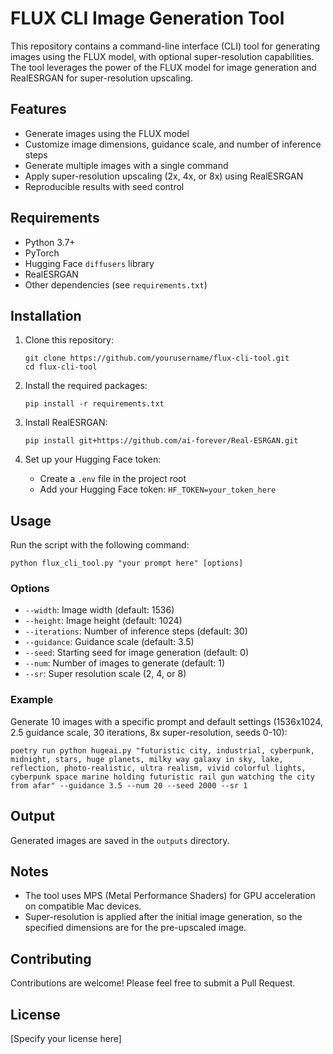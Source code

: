 # FLUX CLI Image Generation Tool

This repository contains a command-line interface (CLI) tool for generating images using the FLUX model, with optional super-resolution capabilities. The tool leverages the power of the FLUX model for image generation and RealESRGAN for super-resolution upscaling.

## Features

- Generate images using the FLUX model
- Customize image dimensions, guidance scale, and number of inference steps
- Generate multiple images with a single command
- Apply super-resolution upscaling (2x, 4x, or 8x) using RealESRGAN
- Reproducible results with seed control

## Requirements

- Python 3.7+
- PyTorch
- Hugging Face `diffusers` library
- RealESRGAN
- Other dependencies (see `requirements.txt`)

## Installation

1. Clone this repository:
   ```
   git clone https://github.com/yourusername/flux-cli-tool.git
   cd flux-cli-tool
   ```

2. Install the required packages:
   ```
   pip install -r requirements.txt
   ```

3. Install RealESRGAN:
   ```
   pip install git+https://github.com/ai-forever/Real-ESRGAN.git
   ```

4. Set up your Hugging Face token:
   - Create a `.env` file in the project root
   - Add your Hugging Face token: `HF_TOKEN=your_token_here`

## Usage

Run the script with the following command:

```
python flux_cli_tool.py "your prompt here" [options]
```

### Options

- `--width`: Image width (default: 1536)
- `--height`: Image height (default: 1024)
- `--iterations`: Number of inference steps (default: 30)
- `--guidance`: Guidance scale (default: 3.5)
- `--seed`: Starting seed for image generation (default: 0)
- `--num`: Number of images to generate (default: 1)
- `--sr`: Super resolution scale (2, 4, or 8)

### Example

Generate 10 images with a specific prompt and default settings (1536x1024, 2.5 guidance scale, 30 iterations, 8x super-resolution, seeds 0-10):

```
poetry run python hugeai.py "futuristic city, industrial, cyberpunk, midnight, stars, huge planets, milky way galaxy in sky, lake, reflection, photo-realistic, ultra realism, vivid colorful lights, cyberpunk space marine holding futuristic rail gun watching the city from afar" --guidance 3.5 --num 20 --seed 2000 --sr 1
```

## Output

Generated images are saved in the `outputs` directory.

## Notes

- The tool uses MPS (Metal Performance Shaders) for GPU acceleration on compatible Mac devices.
- Super-resolution is applied after the initial image generation, so the specified dimensions are for the pre-upscaled image.

## Contributing

Contributions are welcome! Please feel free to submit a Pull Request.

## License

[Specify your license here]
